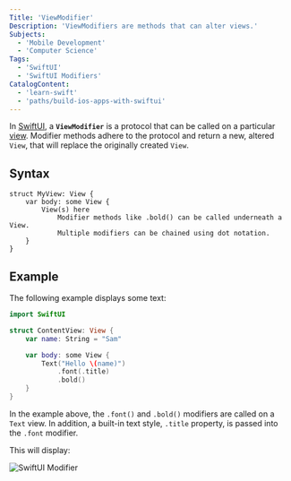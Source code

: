 ```yaml
---
Title: 'ViewModifier'
Description: 'ViewModifiers are methods that can alter views.'
Subjects:
  - 'Mobile Development'
  - 'Computer Science'
Tags:
  - 'SwiftUI'
  - 'SwiftUI Modifiers'
CatalogContent:
  - 'learn-swift'
  - 'paths/build-ios-apps-with-swiftui'
---
```


In [SwiftUI](https://www.codecademy.com/resources/docs/swiftui), a **`ViewModifier`** is a protocol that can be called on a particular [view](https://www.codecademy.com/resources/docs/swiftui/views). Modifier methods adhere to the protocol and return a new, altered `View`, that will replace the originally created `View`.

## Syntax

```pseudo
struct MyView: View {
    var body: some View {
        View(s) here
            Modifier methods like .bold() can be called underneath a View.
            Multiple modifiers can be chained using dot notation.
    }
}
```

## Example

The following example displays some text:

```swift
import SwiftUI

struct ContentView: View {
    var name: String = "Sam"

    var body: some View {
        Text("Hello \(name)")
            .font(.title)
            .bold()
    }
}
```

In the example above, the `.font()` and `.bold()` modifiers are called on a `Text` view. In addition, a built-in text style, `.title` property, is passed into the `.font` modifier.

This will display:

![SwiftUI Modifier](https://raw.githubusercontent.com/Codecademy/docs/main/media/swiftui-viewmodifier.png)
